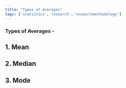 ```yaml
---
title: "Types of Averages"
tags: ['statistics','research','researchmethodology']
---
```


### Types of Averages -

## 1. Mean
## 2. Median
## 3. Mode
